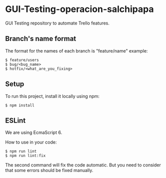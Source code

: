 # GUI-Testing-operacion-salchipapa

GUI Testing repository to automate Trello features.

## Branch's name format

The format for the names of each branch is "feature/name"
example:

```
$ feature/users
$ bug/<bug_name>
$ hotfix/<what_are_you_fixing>
```

## Setup

To run this project, install it locally using npm:

```
$ npm install
```

## ESLint

We are using EcmaScript 6.

How to use in your code:

```
$ npm run lint
$ npm run lint:fix
```

The second command will fix the code automatic. But you need to consider that some errors should be fixed manually.